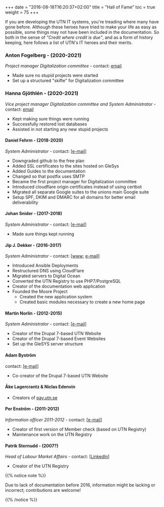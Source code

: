 +++
date = "2016-08-18T16:20:37+02:00"
title = "Hall of Fame"
toc = true
weight = 75
+++

If you are developing the UTN IT systems, you're treading where many have gone
before. Although these heroes have tried to make your life as easy as possible,
some things may not have been included in the documentation. So both in the
sense of _"Credit where credit is due"_, and as a form of history keeping, here
follows a list of UTN's IT heroes and their merits.

### Anton Fogelberg - (2020-2021)

_Project manager Digitalization committee_ - contact: [email](antonfogelberg@gmail.com)

- Made sure no stupid projects were started
- Set up a structured "skifte" for Digitalization committee

### Hanna Gjöthlén - (2020-2021)

_Vice project manager Digitalization committee and System Administrator_ - contact: [email](hannagjothlen@gmail.com)

- Kept making sure things were running
- Successfully restored lost databases
- Assisted in not starting any new stupid projects

#### Daniel Fehrm - (2018-2020)

_System Administrator_ - contact: \[[e-mail](mailto:daniel@fehrm.se)\]

- Downgraded github to the free plan
- Added SSL certificates to the sites hosted on GleSys
- Added Guides to the documentation
- Changed so that postfix uses SMTP
- Became the first project manager for Digitalization committee
- Introduced cloudflare origin certificates instead of using certbot
- Migrated all separate Google suites to the unions main Google suite
- Setup SPF, DKIM and DMARC for all domains for better email deliverability

#### Johan Snider - (2017-2018)

_System Administrator_ - contact: \[[e-mail](mailto:johan.snider@gmail.com)\]

- Made sure things kept running

#### Jip J. Dekker - (2016-2017)

_System Administrator_ - contact: \[[www](https://dekker.one/);
[e-mail](mailto:jip@dekker.one)\]

- Introduced Ansible Deployments
- Restructured DNS using CloudFlare
- Migrated servers to Digital Ocean
- Converted the UTN Registry to use PHP7/PostgreSQL
- Creator of the documentation web application
- Founded the Moore Project
  - Created the new application system
  - Created basic modules necessary to create a new home page

#### Martin Norlin - (2012-2015)

_System Administrator_ - contact: \[[e-mail](mailto:martin.norlin@utn.se)\]

- Creator of the Drupal 7-based UTN Website
- Creator of the Drupal 7-based Event Websites
- Set up the GleSYS server structure

#### Adam Byström

contact: \[[e-mail](mailto:adam.bystrom@uppstuk.se)\]

- Co-creator of the Drupal 7-based UTN Website

#### Åke Lagercrantz & Niclas Edenvin

- Creators of [pay.utn.se](https://pay.utn.se/)

#### Per Enström - (2011-2012)

_Information officer 2011-2012_ - contact: \[[e-mail](mailto:enstrom.per@gmail.com)\]

- Creator of first version of Member check (based on UTN Registry)
- Maintenance work on the UTN Registry

#### Patrik Sternudd - (2007?)

_Head of Labour Market Affairs_ - contact: \[[LinkedIn](http://se.linkedin.com/in/psternudd)\]

- Creator of the UTN Registry

{{% notice note %}}

Due to lack of documentation before 2016, information might be lacking or
incorrect; contributions are welcome!

{{% /notice %}}
